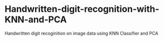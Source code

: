 # Handwritten-digit-recognition-with-KNN-and-PCA
Handwritten digit recoginition on image data using KNN Classifier and PCA
